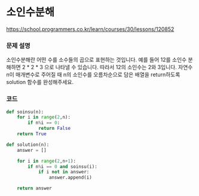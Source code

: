 # 소인수분해
https://school.programmers.co.kr/learn/courses/30/lessons/120852

### 문제 설명
소인수분해란 어떤 수를 소수들의 곱으로 표현하는 것입니다. 예를 들어 12를 소인수 분해하면 2 * 2 * 3 으로 나타낼 수 있습니다. 따라서 12의 소인수는 2와 3입니다. 자연수 n이 매개변수로 주어질 때 n의 소인수를 오름차순으로 담은 배열을 return하도록 solution 함수를 완성해주세요.

### 코드
```python
def soinsu(n):
    for i in range(2,n):
        if n%i == 0:
            return False
    return True

def solution(n):
    answer = []

    for i in range(2,n+1):
        if n%i == 0 and soinsu(i):
            if i not in answer:
                answer.append(i)

    return answer

```